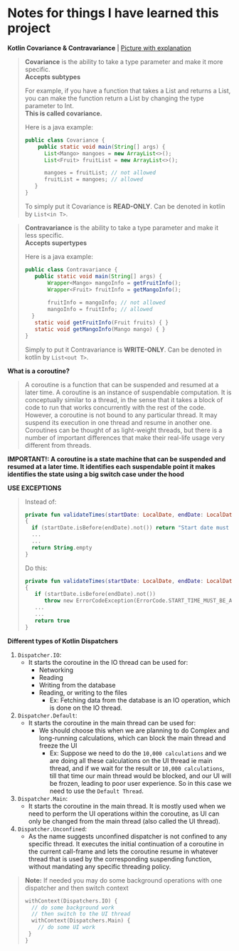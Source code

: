 # Notes for things I have learned this project


**Kotlin Covariance & Contravariance** | [Picture with explanation](https://i.imgur.com/oKD9hPL.png)
> **Covariance** is the ability to take a type parameter and make it more specific.\
> **Accepts subtypes**
> 
> For example, if you have a function that takes a List<String> and returns a List<Any>, you can make the function return a List<Int> by changing the type parameter to Int. \
> **This is called covariance.**
> 
> Here is a java example:
>```java
> public class Covariance {
>     public static void main(String[] args) {
>       List<Mango> mangoes = new ArrayList<>();
>       List<Fruit> fruitList = new ArrayList<>();
>
>       mangoes = fruitList; // not allowed
>       fruitList = mangoes; // allowed
>    }
>}
>```
> To simply put it Covariance is **READ-ONLY**. Can be denoted in kotlin by `List<in T>`.
>

>
> **Contravariance** is the ability to take a type parameter and make it less specific.\
> **Accepts supertypes**
> 
> Here is a java example:
> ```java
> public class Contravariance {
>    public static void main(String[] args) {
>        Wrapper<Mango> mangoInfo = getFruitInfo();
>        Wrapper<Fruit> fruitInfo = getMangoInfo();
>       
>        fruitInfo = mangoInfo; // not allowed
>        mangoInfo = fruitInfo; // allowed
>   }
>    static void getFruitInfo(Fruit fruits) { }
>    static void getMangoInfo(Mango mango) { }
> }
> ```
> Simply to put it Contravariance is **WRITE-ONLY**. Can be denoted in kotlin by `List<out T>`.



**What is a coroutine?**
> A coroutine is a function that can be suspended and resumed at a later time.
A coroutine is an instance of suspendable computation. It is conceptually similar to a thread, in the sense that it takes a block of code to run that works concurrently with the rest of the code. 
> However, a coroutine is not bound to any particular thread. It may suspend its execution in one thread and resume in another one.
Coroutines can be thought of as light-weight threads, but there is a number of important differences that make their real-life usage very different from threads.

**IMPORTANT!: A coroutine is a state machine that can be suspended and resumed at a later time. It identifies each suspendable point it makes identifies the state using a big switch case under the hood**

**USE EXCEPTIONS**
> Instead of:
> ```kotlin
> private fun validateTimes(startDate: LocalDate, endDate: LocalDate): String
> {
>   if (startDate.isBefore(endDate).not()) return "Start date must be before end date"
>   ...
>   ...
>   return String.empty
> }
> ```
> Do this:
> ```kotlin
> private fun validateTimes(startDate: LocalDate, endDate: LocalDate): Boolean 
> {
>    if (startDate.isBefore(endDate).not())
>       throw new ErrorCodeException(ErrorCode.START_TIME_MUST_BE_AFTER_END_TIME)
>    ...
>    ...
>    return true
> }
> ```


**Different types of Kotlin Dispatchers**
1. ``Dispatcher.IO``:
    - It starts the coroutine in the IO thread can be used for:
      - Networking 
      - Reading 
      - Writing from the database
      - Reading, or writing to the files 
        - Ex: Fetching data from the database is an IO operation, which is done on the IO thread.
2. ``Dispatcher.Default``:
    - It starts the coroutine in the main thread can be used for:
      - We should choose this when we are planning to do Complex and long-running calculations, which can block the main thread and freeze the UI
        - Ex: Suppose we need to do the `10,000 calculations` and we are doing all these calculations on the UI thread ie main thread, and if we wait for the result or `10,000 calculations`, till that time our main thread would be blocked, and our UI will be frozen, leading to poor user experience. So in this case we need to use the `Default Thread`. 
3. ``Dispatcher.Main``:
    - It starts the coroutine in the main thread. It is mostly used when we need to perform the UI operations within the coroutine, as UI can only be changed from the main thread (also called the UI thread).
4. ``Dispatcher.Unconfined``:
    - As the name suggests unconfined dispatcher is not confined to any specific thread. It executes the initial continuation of a coroutine in the current call-frame and lets the coroutine resume in whatever thread that is used by the corresponding suspending function, without mandating any specific threading policy. 

> **Note:** If needed you may do some background operations with one dispatcher and then switch context
> ```kotlin
> withContext(Dispatchers.IO) {
>   // do some background work
>   // then switch to the UI thread
>   withContext(Dispatchers.Main) {
>     // do some UI work
>  }
> } 
> ``` 
>



